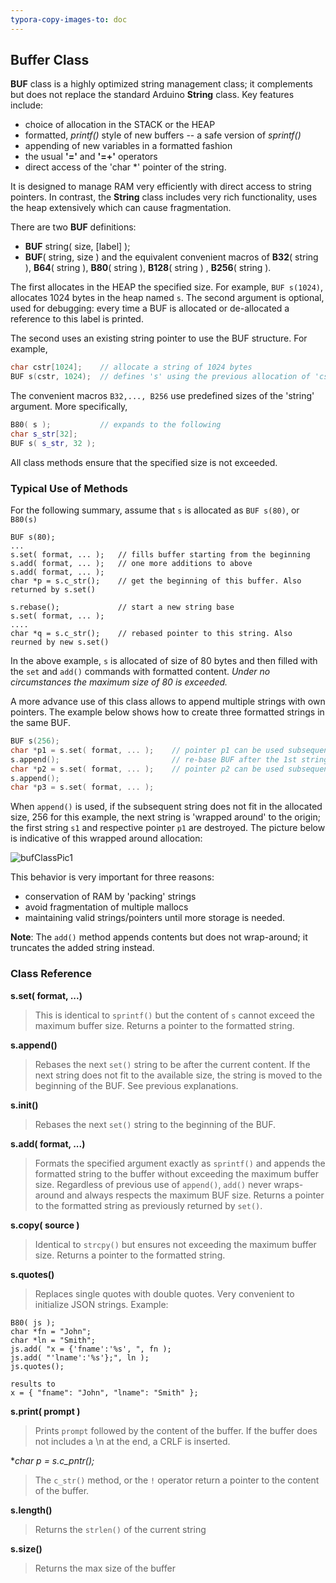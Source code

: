 ```yaml
---
typora-copy-images-to: doc
---
```


##                 Buffer Class

**BUF** class is a highly optimized string management class; it complements but does not replace the standard Arduino **String** class. 
Key features include:

- choice of allocation in the STACK or the HEAP
- formatted, *printf()* style of new buffers -- a safe version of *sprintf()*
- appending of new variables in a formatted fashion
- the usual **'='** and **'=+'** operators
- direct access of the 'char *' pointer of the string.

It is designed to manage RAM very efficiently with direct access to string pointers. In contrast, the **String** class includes very rich functionality, uses the heap extensively which can cause fragmentation. 

There are two **BUF** definitions:

- **BUF** string( size, [label] );
- **BUF**( string, size ) and the equivalent convenient macros of **B32**( string ), **B64**( string ), **B80**( string ), **B128**( string ) , **B256**( string ).

The first allocates in the HEAP the specified size. For example, `BUF s(1024)`, allocates 1024 bytes in the heap named `s`.  The second argument is optional, used for debugging: every time a BUF is allocated or de-allocated a reference to this label is printed.

The second uses an existing string pointer to use the BUF structure. For example, 

```c++
char cstr[1024]; 	// allocate a string of 1024 bytes
BUF s(cstr, 1024); 	// defines 's' using the previous allocation of 'cstr'
```

The convenient macros `B32,..., B256` use predefined sizes of the 'string' argument. More specifically, 

```C++
B80( s ); 			// expands to the following
char s_str[32]; 
BUF s( s_str, 32 );
```

All class methods ensure that the specified size is not exceeded.

### Typical Use of Methods

For the following summary, assume that `s` is allocated as `BUF s(80)`, or `B80(s)`

```
BUF s(80);
...
s.set( format, ... );	// fills buffer starting from the beginning
s.add( format, ... );	// one more additions to above
s.add( format, ... );
char *p = s.c_str();	// get the beginning of this buffer. Also returned by s.set()

s.rebase();				// start a new string base
s.set( format, ... );
....
char *q = s.c_str();	// rebased pointer to this string. Also reurned by new s.set()
```

In the above example, `s` is allocated of size of 80 bytes and then filled with the `set` and `add()` commands with formatted content. *Under no circumstances the maximum size of 80 is exceeded.*

A more advance use of this class allows to append multiple strings with own pointers. The example below shows how to create three formatted strings in the same BUF.

```c++
BUF s(256);
char *p1 = s.set( format, ... );	// pointer p1 can be used subsequently
s.append();							// re-base BUF after the 1st string
char *p2 = s.set( format, ... );	// pointer p2 can be used subsequently
s.append();
char *p3 = s.set( format, ... );
```

When `append()` is used, if the subsequent string does not fit in the allocated size, 256 for this example, the next string is 'wrapped around' to the origin; the first string `s1` and respective pointer `p1` are destroyed. The picture below is indicative of this wrapped around allocation:

![bufClassPic1](doc/bufClassPic1.jpg)

This behavior is very important for three reasons:

- conservation of RAM by 'packing' strings
- avoid fragmentation of multiple mallocs
- maintaining valid strings/pointers until more storage is needed.

**Note**: The `add()` method appends contents but does not wrap-around; it truncates the added string instead.  

### Class Reference

**s.set( format, ...)**

> This is identical to `sprintf()` but the content of `s` cannot exceed the maximum buffer size. 
> Returns a pointer to the formatted string.

 **s.append()**

> Rebases the next `set()` string to be after the current content. If the next string does not fit to the available size, the string is moved to the beginning of the BUF. See previous explanations.

 **s.init()**

> Rebases the next `set()` string to the beginning of the BUF. 

**s.add( format, ...)**

> Formats the specified argument exactly as `sprintf()` and appends the formatted string to the buffer without exceeding the maximum buffer size. Regardless of previous use of `append()`, `add()` never wraps-around and always respects the maximum BUF size.
> Returns a pointer to the formatted string as previously returned by `set()`.

**s.copy( source )**

> Identical to `strcpy()` but ensures not exceeding the maximum buffer size.
> Returns a pointer to the formatted string.

**s.quotes()**

> Replaces single quotes with double quotes. Very convenient to initialize JSON strings. Example:

    B80( js );
    char *fn = "John";
    char *ln = "Smith";
    js.add( "x = {'fname':'%s', ", fn );
    js.add( "'lname':'%s'};", ln );
    js.quotes();
    
    results to 
    x = { "fname": "John", "lname": "Smith" };

**s.print( prompt )**
> Prints `prompt` followed by the content of the buffer. If the buffer does not includes a \n at the end, a CRLF is inserted.

**char *p = s.c_pntr();**

> The `c_str()` method, or the `!` operator return a pointer to the content of the buffer. 

> 

**s.length()** 

> Returns the `strlen()` of the current string

**s.size()** 

> Returns the max size of the buffer

